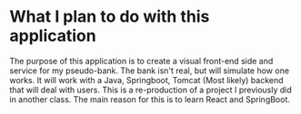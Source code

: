 # What I plan to do with this application

The purpose of this application is to create a visual front-end side and service for my pseudo-bank. The bank isn't real, but will simulate how one works.
It will work with a Java, Springboot, Tomcat (Most likely) backend that will deal with users.
This is a re-production of a project I previously did in another class. The main reason for this is to learn React and SpringBoot.


